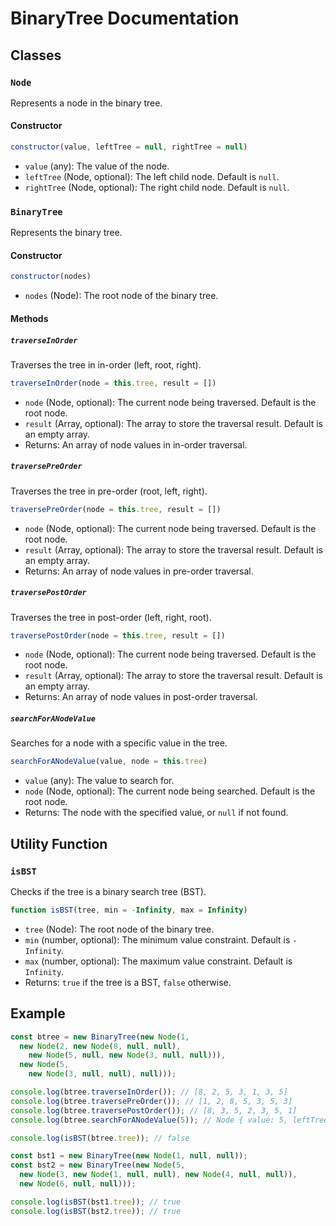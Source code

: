 # BinaryTree Documentation

## Classes

### `Node`
Represents a node in the binary tree.

#### Constructor
```javascript
constructor(value, leftTree = null, rightTree = null)
```

- `value` (any): The value of the node.
- `leftTree` (Node, optional): The left child node. Default is `null`.
- `rightTree` (Node, optional): The right child node. Default is `null`.

### `BinaryTree`
Represents the binary tree.

#### Constructor
```javascript
constructor(nodes)
```

- `nodes` (Node): The root node of the binary tree.

#### Methods

##### `traverseInOrder`
Traverses the tree in in-order (left, root, right).

```javascript
traverseInOrder(node = this.tree, result = [])
```

- `node` (Node, optional): The current node being traversed. Default is the root node.
- `result` (Array, optional): The array to store the traversal result. Default is an empty array.
- Returns: An array of node values in in-order traversal.

##### `traversePreOrder`
Traverses the tree in pre-order (root, left, right).

```javascript
traversePreOrder(node = this.tree, result = [])
```

- `node` (Node, optional): The current node being traversed. Default is the root node.
- `result` (Array, optional): The array to store the traversal result. Default is an empty array.
- Returns: An array of node values in pre-order traversal.

##### `traversePostOrder`
Traverses the tree in post-order (left, right, root).

```javascript
traversePostOrder(node = this.tree, result = [])
```

- `node` (Node, optional): The current node being traversed. Default is the root node.
- `result` (Array, optional): The array to store the traversal result. Default is an empty array.
- Returns: An array of node values in post-order traversal.

##### `searchForANodeValue`
Searches for a node with a specific value in the tree.

```javascript
searchForANodeValue(value, node = this.tree)
```

- `value` (any): The value to search for.
- `node` (Node, optional): The current node being searched. Default is the root node.
- Returns: The node with the specified value, or `null` if not found.

## Utility Function

### `isBST`
Checks if the tree is a binary search tree (BST).

```javascript
function isBST(tree, min = -Infinity, max = Infinity)
```

- `tree` (Node): The root node of the binary tree.
- `min` (number, optional): The minimum value constraint. Default is `-Infinity`.
- `max` (number, optional): The maximum value constraint. Default is `Infinity`.
- Returns: `true` if the tree is a BST, `false` otherwise.

## Example

```javascript
const btree = new BinaryTree(new Node(1,
  new Node(2, new Node(8, null, null),
    new Node(5, null, new Node(3, null, null))),
  new Node(5,
    new Node(3, null, null), null)));

console.log(btree.traverseInOrder()); // [8, 2, 5, 3, 1, 3, 5]
console.log(btree.traversePreOrder()); // [1, 2, 8, 5, 3, 5, 3]
console.log(btree.traversePostOrder()); // [8, 3, 5, 2, 3, 5, 1]
console.log(btree.searchForANodeValue(5)); // Node { value: 5, leftTree: null, rightTree: Node { value: 3, leftTree: null, rightTree: null } }

console.log(isBST(btree.tree)); // false

const bst1 = new BinaryTree(new Node(1, null, null));
const bst2 = new BinaryTree(new Node(5,
  new Node(3, new Node(1, null, null), new Node(4, null, null)),
  new Node(6, null, null)));

console.log(isBST(bst1.tree)); // true
console.log(isBST(bst2.tree)); // true
```
